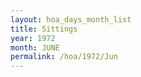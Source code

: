 ```yaml
---
layout: hoa_days_month_list
title: Sittings
year: 1972
month: JUNE
permalink: /hoa/1972/Jun
---
```

